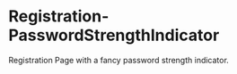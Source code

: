 # Registration-PasswordStrengthIndicator

Registration Page with a fancy password strength indicator.
